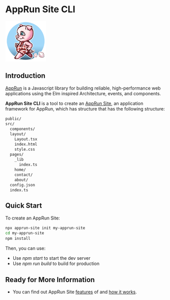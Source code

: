 # AppRun Site CLI

![logo](logo.png)

## Introduction

[AppRun](https://apprun.js.org) is a Javascript library for building reliable, high-performance web applications using the Elm inspired Architecture, events, and components.

**AppRun Site CLI** is a tool to create an [AppRun Site](apprun-site), an application framework for AppRun, which has structure that has the following structure:

```
public/
src/
  components/
  layout/
    Layout.tsx
    index.html
    style.css
  pages/
    _lib
      index.ts
    home/
    contact/
    about/
  config.json
  index.ts
```

## Quick Start

To create an AppRun Site:

```sh
npx apprun-site init my-apprun-site
cd my-apprun-site
npm install
```

Then, you can use:

* Use _npm start_ to start the dev server
* Use _npm run build_ to build for production


## Ready for More Information

* You can find out AppRun Site [features](/features) of  and  [how it works](/how-it-works).



